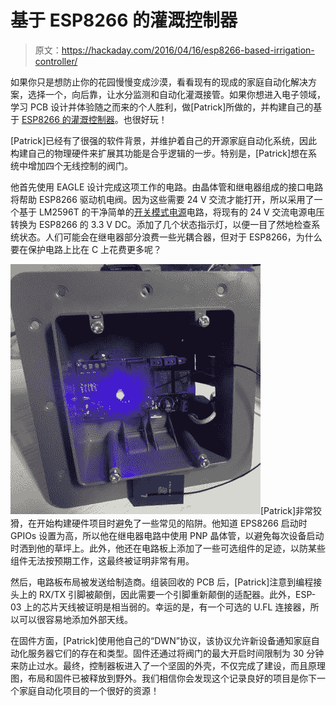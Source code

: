 # 基于 ESP8266 的灌溉控制器

> 原文：<https://hackaday.com/2016/04/16/esp8266-based-irrigation-controller/>

如果你只是想防止你的花园慢慢变成沙漠，看看现有的现成的家庭自动化解决方案，选择一个，向后靠，让水分监测和自动化灌溉接管。如果你想进入电子领域，学习 PCB 设计并体验随之而来的个人胜利，做[Patrick]所做的，并构建自己的基于 [ESP8266 的灌溉控制器](http://www.dumaisnet.ca/index.php?article=126641f7f62208d409b39fccf4a0f5e4)。也很好玩！

[Patrick]已经有了很强的软件背景，并维护着自己的开源家庭自动化系统，因此构建自己的物理硬件来扩展其功能是合乎逻辑的一步。特别是，[Patrick]想在系统中增加四个无线控制的阀门。

他首先使用 EAGLE 设计完成这项工作的电路。由晶体管和继电器组成的接口电路将帮助 ESP8266 驱动机电阀。因为这些需要 24 V 交流才能打开，所以采用了一个基于 LM2596T 的干净简单的[开关模式电源](https://www.youtube.com/watch?v=CEhBN5_fO5o)电路，将现有的 24 V 交流电源电压转换为 ESP8266 的 3.3 V DC。添加了几个状态指示灯，以便一目了然地检查系统状态。人们可能会在继电器部分浪费一些光耦合器，但对于 ESP8266，为什么要在保护电路上比在 C 上花费更多呢？

![SAMSUNG CAMERA PICTURES](img/610eed5106e262ee6dcf4ffff6789286.png)[Patrick]非常狡猾，在开始构建硬件项目时避免了一些常见的陷阱。他知道 EPS8266 启动时 GPIOs 设置为高，所以他在继电器电路中使用 PNP 晶体管，以避免每次设备启动时洒到他的草坪上。此外，他还在电路板上添加了一些可选组件的足迹，以防某些组件无法按预期工作，这最终被证明非常有用。

然后，电路板布局被发送给制造商。组装回收的 PCB 后，[Patrick]注意到编程接头上的 RX/TX 引脚被颠倒，因此需要一个引脚重新颠倒的适配器。此外，ESP-03 上的芯片天线被证明是相当弱的。幸运的是，有一个可选的 U.FL 连接器，所以可以很容易地添加外部天线。

在固件方面，[Patrick]使用他自己的“DWN”协议，该协议允许新设备通知家庭自动化服务器它们的存在和类型。固件还通过将阀门的最大开启时间限制为 30 分钟来防止过水。最终，控制器板进入了一个坚固的外壳，不仅完成了建设，而且原理图，布局和固件已被释放到野外。我们相信你会发现这个记录良好的项目是你下一个家庭自动化项目的一个很好的资源！